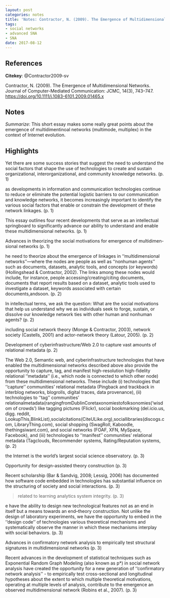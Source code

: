 ```yaml
---
layout: post
categories: notes
title: 'Notes: Contractor, N. (2009). The Emergence of Multidimensional Networks'
tags:
- social networks
- advanced SNA
- SNA
date: 2017-08-12
---
```


## References

**Citekey**: @Contractor2009-sv

Contractor, N. (2009). The Emergence of Multidimensional Networks. Journal of Computer-Mediated Communication: JCMC, 14(3), 743–747. https://doi.org/10.1111/j.1083-6101.2009.01465.x

## Notes

*Summarize*: This short essay makes some really great points about the emergence of multidimentinoal networks (multimode, multiplex) in the context of Internet evolution.

## Highlights

Yet there are some success stories that suggest the need to understand the social factors that shape the use of technologies to create and sustain organizational, interorganizational, and community knowledge networks. (p. 1)

as developments in information and communication technologies continue to reduce or eliminate the potential logistic barriers to our communication and knowledge networks, it becomes increasingly important to identify the various social factors that enable or constrain the development of these network linkages. (p. 1)

This essay outlines four recent developments that serve as an intellectual springboard to significantly advance our ability to understand and enable these multidimensional networks. (p. 1)

Advances in theorizing the social motivations for emergence of multidimen- sional networks (p. 1)

he need to theorize about the emergence of linkages in ‘‘multidimensional networks’’—where the nodes are people as well as ‘‘nonhuman agents’’ such as documents, datasets, analytic tools, and concepts (or keywords) (Hollingshead & Contractor, 2002). The links among these nodes would include, for instance, people accessing/creating/citing documents, documents that report results based on a dataset, analytic tools used to investigate a dataset, keywords associated with certain documents,andsoon. (p. 2)

In intellectual terms, we ask the question: What are the social motivations that help us understand why we as individuals seek to forge, sustain, or dissolve our knowledge network ties with other human and nonhuman agents? (p. 2)

including social network theory (Monge & Contractor, 2003), network society (Castells, 2001) and actor-network theory (Latour, 2005). (p. 2)

Development of cyberinfrastructure/Web 2.0 to capture vast amounts of relational metadata (p. 2)

The Web 2.0, Semantic web, and cyberinfrastructure technologies that have enabled the multidimensional networks described above also provide the opportunity to capture, tag, and manifest high-resolution high-fidelity relational ‘‘metadata’’ (i.e., which node is connected to which other node) from these multidimensional networks. These include (i) technologies that ‘‘capture’’ communities’ relational metadata (Pingback and trackback in interblog networks, blogrolls, digital traces, data provenance), (ii) technologies to ‘‘tag’’ communities’ relationalmetadata(rangingfromDublinCoretaxonomiestofolksonomies(‘wisdom of crowds’) like tagging pictures (Flickr), social bookmarking (del.icio.us, digg. reddit, LookupThis,BlinkList),socialcitations(CiteULike.org),sociallibraries(discogs.com, LibraryThing.com), social shopping (SwagRoll, Kaboodle, thethingsiwant.com), and social networks (FOAF, XFN, MySpace, Facebook), and (iii) technologies to ‘‘manifest’’ communities’ relational metadata (Tagclouds, Recommender systems, Rating/Reputation systems, (p. 2)

the Internet is the world’s largest social science observatory. (p. 3)

Opportunity for design-assisted theory construction (p. 3)

Recent scholarship (Bar & Sandvig, 2008; Lessig, 2006) has documented how software code embedded in technologies has substantial influence on the structuring of society and social interactions. (p. 3)

> related to learning analytics system integrity.  (p. 3)

e have the ability to design new technological features not as an end in itself but a means towards an end–theory construction. Not unlike the design of laboratory experiments, we have the opportunity to embed in the ‘‘design code’’ of technologies various theoretical mechanisms and systematically observe the manner in which these mechanisms interplay with social behaviors. (p. 3)

Advances in confirmatory network analysis to empirically test structural signatures in multidimensional networks (p. 3)

Recent advances in the development of statistical techniques such as Exponential Random Graph Modeling (also known as p*) in social network analysis have created the opportunity for a new generation of ‘‘confirmatory network analysis’’ - to empirically test cross-sectional and longitudinal hypotheses about the extent to which multiple theoretical motivations, operating at multiple levels of analysis, contribute to the emergence an observed multidimensional network (Robins et al., 2007). (p. 3)


